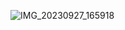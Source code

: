 ![IMG_20230927_165918](https://github.com/UDHAYAKUMAR3638/Assignment/assets/92455020/2b9e0285-88f2-4314-88f1-6dbf0358c03c)
